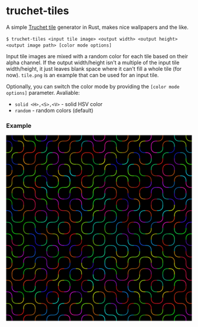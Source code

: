 
# truchet-tiles

A simple [Truchet tile](https://en.wikipedia.org/wiki/Truchet_tiles) generator in Rust, makes nice wallpapers and the like.

`$ truchet-tiles <input tile image> <output width> <output height> <output image path> [color mode options]`

Input tile images are mixed with a random color for each tile based on their alpha channel. If the output width/height isn't a multiple of the input tile width/height, it just leaves blank space where it can't fill a whole tile (for now). `tile.png` is an example that can be used for an input tile.

Optionally, you can switch the color mode by providing the `[color mode options]` parameter. Avaliable:
+ `solid <H>,<S>,<V>` - solid HSV color
+ `random` - random colors (default)

### Example

![Example output](https://github.com/andrew-pa/truchet-tiles/raw/master/out-test.png)



